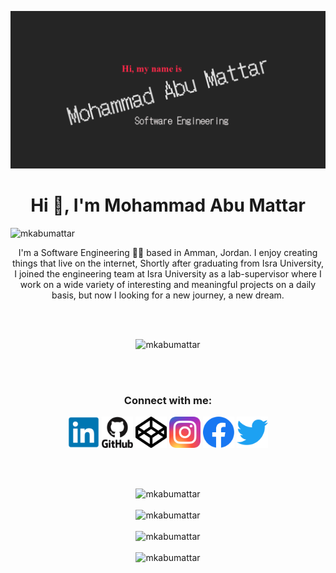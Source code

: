 [![Header](./assets/img/imgHeader.png "Header")](https://mkabumattar.github.io/)

<h1 align="center">Hi 👋, I'm Mohammad Abu Mattar</h1>
<img src="https://gpvc.arturio.dev/MKAbuMattar" alt="mkabumattar" />
<p align="center">I'm a Software Engineering 👨‍💻 based in Amman, Jordan. I enjoy creating things that live on the internet, Shortly after graduating from Isra University, I joined the engineering team at Isra University as a lab-supervisor where I work on a wide variety of interesting and meaningful projects on a daily basis, but now I looking for a new journey, a new dream.</p>

<br><br>

<p align="center"><img src="https://github-profile-trophy.vercel.app/?username=mkabumattar" alt="mkabumattar" /></p>

<br><br>

<h3 align="center">Connect with me:</h3>
<p align="center">
<a href="https://www.linkedin.com/in/mkabumattar/" target="blank"><img src="./assets/icons/linkedin.png" alt="mkabumattar | LinkediIn" height="50" width="50" /></a>
<a href="https://github.com/MKAbuMattar" target="blank"><img src="./assets/icons/github.png" alt="mkabumattar | GitHub" height="50" width="50" /></a>
<a href="https://codepen.io/mkabumattar" target="blank"><img src="./assets/icons/codepen.png" alt="mkabumattar | CodePen" height="50" width="50" /></a>
<a href="https://instagram.com/mkabumattar" target="blank"><img src="./assets/icons/instagram.png" alt="mkabumattar | Instagram" height="50" width="50" /></a>
<a href="https://fb.com/mkabumattar" target="blank"><img src="./assets/icons/facebook.png" alt="mkabumattar | Facebook" height="50" width="50" /></a>
<a href="https://twitter.com/mkabumattar" target="blank"><img src="./assets/icons/twitter.png" alt="mkabumattar | Twitter" height="50" width="50" /></a>
</p>

<br><br>

<p align="center">
<!-- <img src="https://metrics.lecoq.io/MKAbuMattar" alt="mkabumattar" /><br><br> -->
<img src="https://github-readme-stats.vercel.app/api/top-langs?username=mkabumattar&show_icons=true&locale=en&layout=compact" alt="mkabumattar" /><br><br>
<img src="https://github-readme-stats.vercel.app/api?username=mkabumattar&show_icons=true&locale=en" alt="mkabumattar" /><br><br>
<img src="https://github-readme-streak-stats.herokuapp.com/?user=MKAbuMattar" alt="mkabumattar" /><br><br>
<img src="https://activity-graph.herokuapp.com/graph?username=MKAbuMattar" alt="mkabumattar" /><br><br>
</p>